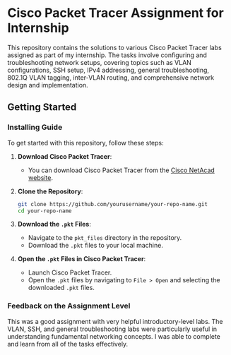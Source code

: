 # Cisco Packet Tracer Assignment for Internship

This repository contains the solutions to various Cisco Packet Tracer labs assigned as part of my internship. The tasks involve configuring and troubleshooting network setups, covering topics such as VLAN configurations, SSH setup, IPv4 addressing, general troubleshooting, 802.1Q VLAN tagging, inter-VLAN routing, and comprehensive network design and implementation.

## Getting Started

### Installing Guide

To get started with this repository, follow these steps:

1. **Download Cisco Packet Tracer**:
    - You can download Cisco Packet Tracer from the [Cisco NetAcad website](https://www.netacad.com/).

2. **Clone the Repository**:
    ```bash
    git clone https://github.com/yourusername/your-repo-name.git
    cd your-repo-name
    ```

3. **Download the `.pkt` Files**:
    - Navigate to the `pkt_files` directory in the repository.
    - Download the `.pkt` files to your local machine.

4. **Open the `.pkt` Files in Cisco Packet Tracer**:
    - Launch Cisco Packet Tracer.
    - Open the `.pkt` files by navigating to `File > Open` and selecting the downloaded `.pkt` files.

### Feedback on the Assignment Level

This was a good assignment with very helpful introductory-level labs. The VLAN, SSH, and general troubleshooting labs were particularly useful in understanding fundamental networking concepts. I was able to complete and learn from all of the tasks effectively.
